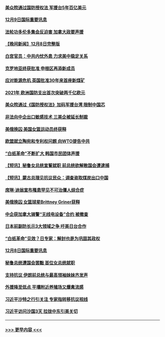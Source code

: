 #### [美众院通过国防授权法 军援台5年百亿美元](../pages/prog202/a103594192.md?t=12092001) 
#### [12月9日国际重要讯息](../pages/prog202/a103594189.md?t=12092001) 
#### [法轮功多伦多集会反迫害 加拿大政要声援](../pages/prog202/a103594125.md?t=12092001) 
#### [【晚间新闻】12月8日完整版](../pages/prog202/a103593985.md?t=12092001) 
#### [白宫官员：中共内忧外患 力求美中稳定关系](../pages/prog202/a103593856.md?t=12092001) 
#### [克罗地亚终获批准 申根区再添新成员](../pages/prog202/a103593897.md?t=12092001) 
#### [应对能源危机 英国批准30年来首座新煤矿](../pages/prog202/a103593899.md?t=12092001) 
#### [2021年 欧洲国防支出首次突破两千亿欧元](../pages/prog202/a103593891.md?t=12092001) 
#### [美众院通过《国防授权法》加码军援台湾 限制中国芯](../pages/prog202/a103593838.md?t=12092001) 
#### [非法向中企出口敏感技术 三美企被延长制裁](../pages/prog202/a103593706.md?t=12092001) 
#### [美俄换囚 美国女篮运动员终获释](../pages/prog202/a103593751.md?t=12092001) 
#### [欧盟就立陶宛和专利权问题 向WTO提告中共](../pages/prog202/a103593720.md?t=12092001) 
#### [“白纸革命”不断扩大 韩国市民团体声援](../pages/prog202/a103593712.md?t=12092001) 
#### [【短讯】秘鲁女总统宣誓就职 前总统欲解散国会遭逮捕](../pages/prog202/a103593718.md?t=12092001) 
#### [【短讯】蒙古总理见抗议民众：调查盗取煤炭出口中国](../pages/prog202/a103593722.md?t=12092001) 
#### [席琳·迪翁宣布罹患罕见不可治僵人综合症](../pages/prog202/a103593689.md?t=12092001) 
#### [美俄换囚 女篮球星Brittney Griner获释](../pages/prog202/a103593600.md?t=12092001) 
#### [中企获加拿大骑警“无线电设备”合约 被撤查](../pages/prog202/a103593570.md?t=12092001) 
#### [日本前副防长示3大领域之争 吁美日台合作](../pages/prog202/a103593555.md?t=12092001) 
#### [“白纸革命”见效？日专家：解封也是为巩固其政权](../pages/prog202/a103593458.md?t=12092001) 
#### [12月8日国际重要讯息](../pages/prog202/a103593451.md?t=12092001) 
#### [秘鲁总统遭国会罢黜 首位女总统就职](../pages/prog202/a103593454.md?t=12092001) 
#### [支持抗议 伊朗前总统与最高领袖妹妹齐发声](../pages/prog202/a103593433.md?t=12092001) 
#### [外援降至低点 平壤附近养殖场又爆禽流感](../pages/prog202/a103593440.md?t=12092001) 
#### [习近平沙特之行引关注 专家指转移抗议视线](../pages/prog202/a103593437.md?t=12092001) 
#### [习近平访问沙国3天 拉拢中东引美关切](../pages/prog202/a103593347.md?t=12092001) 

----
#### [ >>> 更早内容 <<< ](../indexes/prog202-earlier.md)
